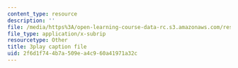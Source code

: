 ```yaml
---
content_type: resource
description: ''
file: /media/https%3A/open-learning-course-data-rc.s3.amazonaws.com/res-10-001-making-science-and-engineering-pictures-a-practical-guide-to-presenting-your-work-spring-2016/2f6d1f744b7a509ea4c960a41971a32c_gZ9DWdzGNqQ.vtt
file_type: application/x-subrip
resourcetype: Other
title: 3play caption file
uid: 2f6d1f74-4b7a-509e-a4c9-60a41971a32c
---
```

